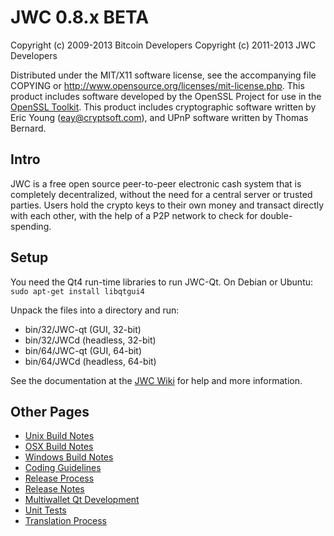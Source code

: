 JWC 0.8.x BETA
====================

Copyright (c) 2009-2013 Bitcoin Developers
Copyright (c) 2011-2013 JWC Developers

Distributed under the MIT/X11 software license, see the accompanying
file COPYING or http://www.opensource.org/licenses/mit-license.php.
This product includes software developed by the OpenSSL Project for use in the [OpenSSL Toolkit](http://www.openssl.org/). This product includes
cryptographic software written by Eric Young ([eay@cryptsoft.com](mailto:eay@cryptsoft.com)), and UPnP software written by Thomas Bernard.


Intro
---------------------
JWC is a free open source peer-to-peer electronic cash system that is
completely decentralized, without the need for a central server or trusted
parties.  Users hold the crypto keys to their own money and transact directly
with each other, with the help of a P2P network to check for double-spending.


Setup
---------------------
You need the Qt4 run-time libraries to run JWC-Qt. On Debian or Ubuntu:
	`sudo apt-get install libqtgui4`

Unpack the files into a directory and run:

- bin/32/JWC-qt (GUI, 32-bit)
- bin/32/JWCd (headless, 32-bit)
- bin/64/JWC-qt (GUI, 64-bit)
- bin/64/JWCd (headless, 64-bit)

See the documentation at the [JWC Wiki](http://JWC.info)
for help and more information.


Other Pages
---------------------
- [Unix Build Notes](build-unix.md)
- [OSX Build Notes](build-osx.md)
- [Windows Build Notes](build-msw.md)
- [Coding Guidelines](coding.md)
- [Release Process](release-process.md)
- [Release Notes](release-notes.md)
- [Multiwallet Qt Development](multiwallet-qt.md)
- [Unit Tests](unit-tests.md)
- [Translation Process](translation_process.md)
